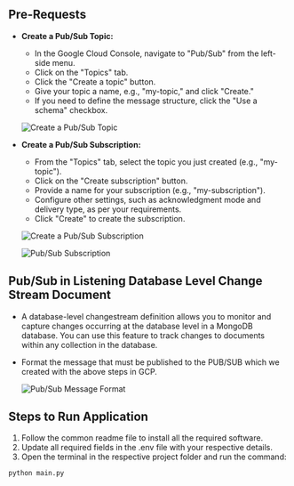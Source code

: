 ## Pre-Requests 
- **Create a Pub/Sub Topic:**
  * In the Google Cloud Console, navigate to "Pub/Sub" from the left-side menu.
  * Click on the "Topics" tab.
  * Click the "Create a topic" button.
  * Give your topic a name, e.g., "my-topic," and click "Create."
  * If you need to define the message structure, click the "Use a schema" checkbox.
  
  ![Create a Pub/Sub Topic](https://github.com/TSowbaranika/BQGCPAtlas/assets/109083730/48faec53-39c2-4411-a0c9-9b0ff6d93f24)

- **Create a Pub/Sub Subscription:**
  * From the "Topics" tab, select the topic you just created (e.g., "my-topic").
  * Click on the "Create subscription" button.
  * Provide a name for your subscription (e.g., "my-subscription").
  * Configure other settings, such as acknowledgment mode and delivery type, as per your requirements.
  * Click "Create" to create the subscription.
  
  ![Create a Pub/Sub Subscription](https://github.com/TSowbaranika/BQGCPAtlas/assets/109083730/c997b4a0-c836-47f9-8b16-1a625acf8fdd)
  
  ![Pub/Sub Subscription](https://github.com/TSowbaranika/BQGCPAtlas/assets/109083730/cb0a6cdf-1a8f-4e33-8784-fec8dfbda77e)

## Pub/Sub in Listening Database Level Change Stream Document
- A database-level changestream definition allows you to monitor and capture changes occurring at the database level in a MongoDB database. You can use this feature to track changes to documents within any collection in the database.

- Format the message that must be published to the PUB/SUB which we created with the above steps in GCP.
  
  ![Pub/Sub Message Format](https://github.com/TSowbaranika/BQGCPAtlas/assets/109083730/820a03fd-0669-4e7d-beb0-3e92e12460f1)

## Steps to Run Application
1. Follow the common readme file to install all the required software.
2. Update all required fields in the .env file with your respective details.
3. Open the terminal in the respective project folder and run the command:
```bash
python main.py
